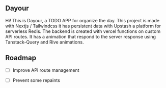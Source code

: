 ## Dayour

Hi! This is Dayour, a TODO APP for organize the day. This project is made with Nextjs / Tailwindcss it has persistent data with Upstash a platform for serverless Redis. The backend is created with vercel functions on custom API routes. It has a animation that respond to the server response using Tanstack-Query and Rive animations.

## Roadmap

- [ ] Improve API route management
- [ ] Prevent some repaints



